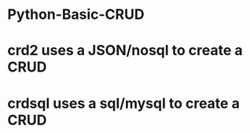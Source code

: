 # Python-Basic-CRUD
# crd2 uses a JSON/nosql to create a CRUD
# crdsql uses a sql/mysql to create a CRUD
